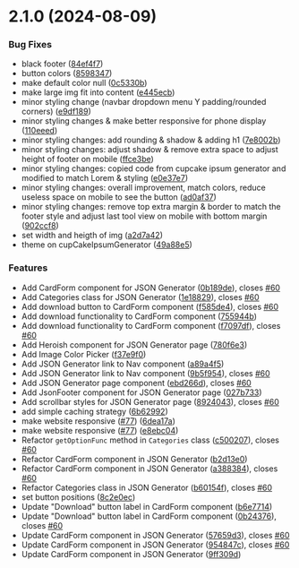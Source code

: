 # 2.1.0 (2024-08-09)


### Bug Fixes

* black footer ([84ef4f7](https://github.com/Bashamega/WebDevTools/commit/84ef4f70439d56260d67dfafd8a00de8d5beffc3))
* button colors ([8598347](https://github.com/Bashamega/WebDevTools/commit/8598347804c4a8bbc0b89e33e0502cc35fd4c82c))
* make default color null ([0c5330b](https://github.com/Bashamega/WebDevTools/commit/0c5330bb2d2b9afcb02500ef59a25d9124fef5ff))
* make large img fit into content ([e445ecb](https://github.com/Bashamega/WebDevTools/commit/e445ecb671460806d586455c61f03308ea61c90a))
* minor styling change (navbar dropdown menu Y padding/rounded corners) ([e9df189](https://github.com/Bashamega/WebDevTools/commit/e9df1899b377e9b9c754afd61873de4976c72bb9))
* minor styling changes & make better responsive for phone display ([110eeed](https://github.com/Bashamega/WebDevTools/commit/110eeed7451b8ee1aa7f653c550d0484ec2ccab1))
* minor styling changes: add rounding & shadow & adding h1 ([7e8002b](https://github.com/Bashamega/WebDevTools/commit/7e8002bbf4bc5d994b0cf97e570a7671e91d6476))
* minor styling changes: adjust shadow & remove extra space to adjust height of footer on mobile ([ffce3be](https://github.com/Bashamega/WebDevTools/commit/ffce3be5c60ede5c96196992198e5c4f2d5e7c41))
* minor styling changes: copied code from cupcake ipsum generator and modified to match Lorem & styling ([e0e37e7](https://github.com/Bashamega/WebDevTools/commit/e0e37e7caff2ffa57c565283e824d7ae37fd51e8))
* minor styling changes: overall improvement, match colors, reduce useless space on mobile to see the button ([ad0af37](https://github.com/Bashamega/WebDevTools/commit/ad0af37b81d300f0cc66abb072c859b8c8c63707))
* minor styling changes: remove top extra margin & border to match the footer style and adjust last tool view on mobile with bottom margin ([902ccf8](https://github.com/Bashamega/WebDevTools/commit/902ccf8d3d8526d5c1328ce11c94981acdfbbc1f))
* set width and heigth of img ([a2d7a42](https://github.com/Bashamega/WebDevTools/commit/a2d7a423c41d49356278424c77761d07220f9403))
* theme on cupCakeIpsumGenerator ([49a88e5](https://github.com/Bashamega/WebDevTools/commit/49a88e50df9fa1398c168f366ed219295f7c4a85))


### Features

* Add CardForm component for JSON Generator ([0b189de](https://github.com/Bashamega/WebDevTools/commit/0b189dec9f4a624d26d23dcb0bd1693c5583b46f)), closes [#60](https://github.com/Bashamega/WebDevTools/issues/60)
* Add Categories class for JSON Generator ([1e18829](https://github.com/Bashamega/WebDevTools/commit/1e1882978500e23b0cc6d6ad8a4937946b18702f)), closes [#60](https://github.com/Bashamega/WebDevTools/issues/60)
* Add download button to CardForm component ([f585de4](https://github.com/Bashamega/WebDevTools/commit/f585de4419b6e765ce7c104ff4a9828f7d0d1a5f)), closes [#60](https://github.com/Bashamega/WebDevTools/issues/60)
* Add download functionality to CardForm component ([755944b](https://github.com/Bashamega/WebDevTools/commit/755944b4f4fafc6a9f98b78afd10a901f53ce4b7))
* Add download functionality to CardForm component ([f7097df](https://github.com/Bashamega/WebDevTools/commit/f7097dfa70ec6ec706721afe9c1cc2c721526199)), closes [#60](https://github.com/Bashamega/WebDevTools/issues/60)
* Add Heroish component for JSON Generator page ([780f6e3](https://github.com/Bashamega/WebDevTools/commit/780f6e31b583ad436de15fdf855a110061effab5))
* Add Image Color Picker ([f37e9f0](https://github.com/Bashamega/WebDevTools/commit/f37e9f0360c5656f366f96156dae07ca1c56706b))
* Add JSON Generator link to Nav component ([a89a4f5](https://github.com/Bashamega/WebDevTools/commit/a89a4f5a2671032d973c11595854b489f12728e6))
* Add JSON Generator link to Nav component ([9b5f954](https://github.com/Bashamega/WebDevTools/commit/9b5f9546e5c5e0dc738410c4fe47c8eb9290c5d2)), closes [#60](https://github.com/Bashamega/WebDevTools/issues/60)
* Add JSON Generator page component ([ebd266d](https://github.com/Bashamega/WebDevTools/commit/ebd266d2bbc3d9a7e73936d4476d87d8c334cc60)), closes [#60](https://github.com/Bashamega/WebDevTools/issues/60)
* Add JsonFooter component for JSON Generator page ([027b733](https://github.com/Bashamega/WebDevTools/commit/027b733f5503e435261462e582457e529b061d84))
* Add scrollbar styles for JSON Generator page ([8924043](https://github.com/Bashamega/WebDevTools/commit/8924043f71ee88f0268e0cc138ce537c653dc9ec)), closes [#60](https://github.com/Bashamega/WebDevTools/issues/60)
* add simple caching strategy ([6b62992](https://github.com/Bashamega/WebDevTools/commit/6b6299264fdd7ffe8c76fd56d2b3a244c979efff))
* make website responsive ([#77](https://github.com/Bashamega/WebDevTools/issues/77)) ([6dea17a](https://github.com/Bashamega/WebDevTools/commit/6dea17ad378ad9c6a0880d3d5e93003cdc7eda84))
* make website responsive ([#77](https://github.com/Bashamega/WebDevTools/issues/77)) ([e8ebc04](https://github.com/Bashamega/WebDevTools/commit/e8ebc04f89e1d72dd2c5d45ddddded54a434149a))
* Refactor `getOptionFunc` method in `Categories` class ([c500207](https://github.com/Bashamega/WebDevTools/commit/c50020725ec138db47d81753e867dae2b4476ad7)), closes [#60](https://github.com/Bashamega/WebDevTools/issues/60)
* Refactor CardForm component in JSON Generator ([b2d13e0](https://github.com/Bashamega/WebDevTools/commit/b2d13e0633c864649af6aa2442cd59e36eedd359))
* Refactor CardForm component in JSON Generator ([a388384](https://github.com/Bashamega/WebDevTools/commit/a3883841a2d4a36dd3b8688733c790f8d7f4dbe6)), closes [#60](https://github.com/Bashamega/WebDevTools/issues/60)
* Refactor Categories class in JSON Generator ([b60154f](https://github.com/Bashamega/WebDevTools/commit/b60154f69e4d9763774142848710a49b7691802c)), closes [#60](https://github.com/Bashamega/WebDevTools/issues/60)
* set button positions ([8c2e0ec](https://github.com/Bashamega/WebDevTools/commit/8c2e0ec501a00688e889ec64f68b1542d67ca5a6))
* Update "Download" button label in CardForm component ([b6e7714](https://github.com/Bashamega/WebDevTools/commit/b6e771421199db9461e03ba67e59377efdc0f912))
* Update "Download" button label in CardForm component ([0b24376](https://github.com/Bashamega/WebDevTools/commit/0b24376d276487883154979a1e6ded1ca7a7c7df)), closes [#60](https://github.com/Bashamega/WebDevTools/issues/60)
* Update CardForm component in JSON Generator ([57659d3](https://github.com/Bashamega/WebDevTools/commit/57659d3dd932d0a39f44a45624863a73dcfc255c)), closes [#60](https://github.com/Bashamega/WebDevTools/issues/60)
* Update CardForm component in JSON Generator ([954847c](https://github.com/Bashamega/WebDevTools/commit/954847c0953d768fa67fa257bddfd96b3c91e754)), closes [#60](https://github.com/Bashamega/WebDevTools/issues/60)
* Update CardForm component in JSON Generator ([9ff309d](https://github.com/Bashamega/WebDevTools/commit/9ff309d1c9036fca442bf0dcd4dfc7b4d1b56873))



